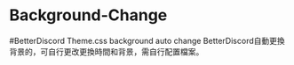# Background-Change
#BetterDiscord Theme.css background auto change
BetterDiscord自動更換背景的，可自行更改更換時間和背景，需自行配置檔案。
